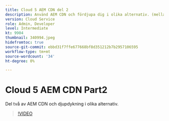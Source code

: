 ```yaml
---
title: Cloud 5 AEM CDN del 2
description: Använd AEM CDN och fördjupa dig i olika alternativ. (mellan 60 och 160 tecken)
version: Cloud Service
role: Admin, Developer
level: Intermediate
kt: 9904
thumbnail: 340994.jpeg
hidefromtoc: true
source-git-commit: ebbd31f7ffe677668bf8d351212b7b2957106595
workflow-type: tm+mt
source-wordcount: '34'
ht-degree: 0%

---
```



# Cloud 5 AEM CDN Part2

Del två av AEM CDN och djupdykning i olika alternativ. 

>[!VIDEO](https://video.tv.adobe.com/v/340994/?quality=12&learn=on)
